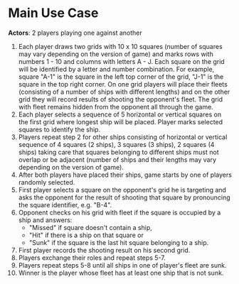 # Main Use Case

**Actors**: 2 players playing one against another
1.	Each player draws two grids with 10 x 10 squares (number of squares may vary depending on the version of game) and marks rows with numbers 1 - 10 and columns with letters A - J. Each square on the grid will be identified by a letter and number combination. For example, square "A-1" is the square in the left top corner of the grid, "J-1" is the square in the top right corner. On one grid players will place their fleets (consisting of a number of ships with different lengths) and on the other grid they will record results of shooting the opponent's fleet. The grid with fleet remains hidden from the opponent all through the game.
2.	Each player selects a sequence of 5 horizontal or vertical squares on the first grid where longest ship will be placed. Player marks selected squares to identify the ship.
3.	Players repeat step 2 for other ships consisting of horizontal or vertical sequence of 4 squares (2 ships), 3 squares (3 ships), 2 squares (4 ships) taking care that squares belonging to different ships must not overlap or be adjacent (number of ships and their lengths may vary depending on the version of game).
4.	After both players have placed their ships, game starts by one of players randomly selected.
5.	First player selects a square on the opponent's grid he is targeting and asks the opponent for the result of shooting that square by pronouncing the square identifier, e.g. "B-4".
6.	Opponent checks on his grid with fleet if the square is occupied by a ship and answers:
    * "Missed" if square doesn't contain a ship,
    * "Hit" if there is a ship on that square or
    * "Sunk" if the square is the last hit square belonging to a ship.
7.	First player records the shooting result on his second grid.
8.	Players exchange their roles and repeat steps 5-7.
9.	Players repeat steps 5-8 until all ships in one of player's fleet are sunk.
10.	Winner is the player whose fleet has at least one ship that is not sunk.

